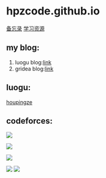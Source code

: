 # hpzcode.github.io 

[备忘录](https://hpzcode.github.io/plan.html)
[学习资源](https://hpzcode.github.io/study.html)

## my blog:
1. luogu blog:[link](https://kdthoupingze.blog.luogu.org/)
2. gridea blog:[link](https://houpingze.github.io/)

## luogu: 

[houpingze](https://www.luogu.com.cn/user/253765)

## codeforces: 
![](http://cfrating.ihcr.top/?user=houpingze)
  
![](http://cfrating.ihcr.top/?user=_houpingze_)
 
![](http://cfrating.ihcr.top/?user=houpingze_)

![](http://cfrating.ihcr.top/?user=OrzOrztourist) 
![](https://statcard.vercel.app/practice?id=253765)
